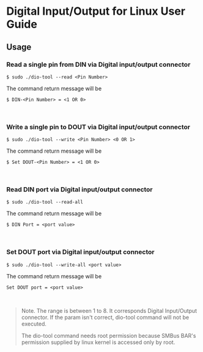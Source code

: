 # Digital Input/Output for Linux User Guide

## Usage


### Read a single pin from DIN via Digital input/output connector



```
$ sudo ./dio-tool --read <Pin Number>
```



The command return message will be



```
$ DIN-<Pin Number> = <1 OR 0>
```

‌

### Write a single pin to DOUT via Digital input/output connector



```
$ sudo ./dio-tool --write <Pin Number> <0 OR 1>
```


The command return message will be



```
$ Set DOUT-<Pin Number> = <1 OR 0>
```

‌

### Read DIN port via Digital input/output connector



```
$ sudo ./dio-tool --read-all 
```



The command return message will be



```
$ DIN Port = <port value>
```

‌

### Set DOUT port via Digital input/output connector



```
$ sudo ./dio-tool --write-all <port value>
```



The command return message will be



```
Set DOUT port = <port value>
```
‌

> Note. The <Pin Number> range is between 1 to 8. It corresponds Digital Input/Output connector.  If the param isn't correct, dio-tool command will not be executed.
>
> The dio-tool command needs root permission because SMBus BAR's permission supplied by linux kernel is accessed only by root.